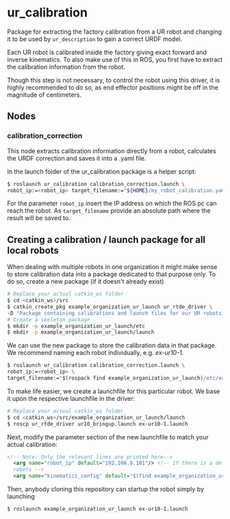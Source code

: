 # ur_calibration

Package for extracting the factory calibration from a UR robot and changing it to be used by `ur_description` to gain a correct URDF model.

Each UR robot is calibrated inside the factory giving exact forward and inverse kinematics. To also
make use of this in ROS, you first have to extract the calibration information from the robot.

Though this step is not necessary, to control the robot using this driver, it is highly recommended
to do so, as end effector positions might be off in the magnitude of centimeters.

## Nodes
### calibration_correction
This node extracts calibration information directly from a robot, calculates the URDF correction and
saves it into a .yaml file.

In the launch folder of the ur_calibration package is a helper script:

```bash
$ roslaunch ur_calibration calibration_correction.launch \
robot_ip:=<robot_ip> target_filename:="${HOME}/my_robot_calibration.yaml"
```

For the parameter `robot_ip` insert the IP address on which the ROS pc can reach the robot. As
`target_filename` provide an absolute path where the result will be saved to.
    
## Creating a calibration / launch package for all local robots
When dealing with multiple robots in one organization it might make sense to store calibration data
into a package dedicated to that purpose only. To do so, create a new package (if it doesn't already
exist)

```bash
# Replace your actual catkin_ws folder
$ cd <catkin_ws>/src
$ catkin_create_pkg example_organization_ur_launch ur_rtde_driver \
-D "Package containing calibrations and launch files for our UR robots."
# Create a skeleton package
$ mkdir -p example_organization_ur_launch/etc
$ mkdir -p example_organization_ur_launch/launch
```

We can use the new package to store the calibration data in that package. We recommend naming each
robot individually, e.g. *ex-ur10-1*.

```bash
$ roslaunch ur_calibration calibration_correction.launch \
robot_ip:=<robot_ip> \
target_filename:="$(rospack find example_organization_ur_launch)/etc/ex-ur10-1_calibration.yaml"
```

To make life easier, we create a launchfile for this particular robot. We base it upon the
respective launchfile in the driver:

```bash
# Replace your actual catkin_ws folder
$ cd <catkin_ws>/src/example_organization_ur_launch/launch
$ roscp ur_rtde_driver ur10_bringup.launch ex-ur10-1.launch
```

Next, modify the parameter section of the new launchfile to match your actual calibration:

```xml
<!-- Note: Only the relevant lines are printed here-->
  <arg name="robot_ip" default="192.168.0.101"/> <!-- if there is a default IP scheme for your
  robots -->
  <arg name="kinematics_config" default="$(find example_organization_ur_launch)/etc/ex-ur10-1_calibration.yaml"/>
```

Then, anybody cloning this repository can startup the robot simply by launching

```bash
$ roslaunch example_organization_ur_launch ex-ur10-1.launch
```
